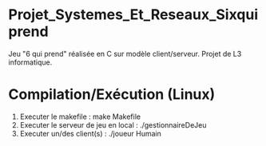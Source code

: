 # Projet_Systemes_Et_Reseaux_Sixquiprend
Jeu "6 qui prend" réalisée en C sur modèle client/serveur. Projet de L3 informatique. 

# Compilation/Exécution (Linux)

1. Executer le makefile : make Makefile
2. Executer le serveur de jeu en local : ./gestionnaireDeJeu
3. Executer un/des client(s) : ./joueur Humain
